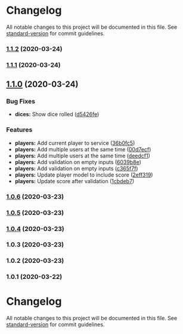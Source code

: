 # Changelog

All notable changes to this project will be documented in this file. See [standard-version](https://github.com/conventional-changelog/standard-version) for commit guidelines.

### [1.1.2](https://github.com/TinkoffCreditSystems/angular-library-starter/compare/v1.1.1...v1.1.2) (2020-03-24)

### [1.1.1](https://github.com/TinkoffCreditSystems/angular-library-starter/compare/v1.1.0...v1.1.1) (2020-03-24)

## [1.1.0](https://github.com/TinkoffCreditSystems/angular-library-starter/compare/v1.0.6...v1.1.0) (2020-03-24)

### Bug Fixes

-   **dices:** Show dice rolled ([d5426fe](https://github.com/TinkoffCreditSystems/angular-library-starter/commit/d5426fe))

### Features

-   **players:** Add current player to service ([36b0fc5](https://github.com/TinkoffCreditSystems/angular-library-starter/commit/36b0fc5))
-   **players:** Add multiple users at the same time ([00d7ecf](https://github.com/TinkoffCreditSystems/angular-library-starter/commit/00d7ecf))
-   **players:** Add multiple users at the same time ([deedcf1](https://github.com/TinkoffCreditSystems/angular-library-starter/commit/deedcf1))
-   **players:** Add validation on empty inputs ([6039b8e](https://github.com/TinkoffCreditSystems/angular-library-starter/commit/6039b8e))
-   **players:** Add validation on empty inputs ([c365f7f](https://github.com/TinkoffCreditSystems/angular-library-starter/commit/c365f7f))
-   **players:** Update player model to include score ([2eff319](https://github.com/TinkoffCreditSystems/angular-library-starter/commit/2eff319))
-   **players:** Update score after validation ([1cbdeb7](https://github.com/TinkoffCreditSystems/angular-library-starter/commit/1cbdeb7))

### [1.0.6](https://github.com/TinkoffCreditSystems/angular-library-starter/compare/v1.0.5...v1.0.6) (2020-03-23)

### [1.0.5](https://github.com/TinkoffCreditSystems/angular-library-starter/compare/v1.0.4...v1.0.5) (2020-03-23)

### [1.0.4](https://github.com/TinkoffCreditSystems/angular-library-starter/compare/v1.0.3...v1.0.4) (2020-03-23)

### 1.0.3 (2020-03-23)

### 1.0.2 (2020-03-23)

### 1.0.1 (2020-03-22)

# Changelog

All notable changes to this project will be documented in this file. See [standard-version](https://github.com/conventional-changelog/standard-version) for commit guidelines.
